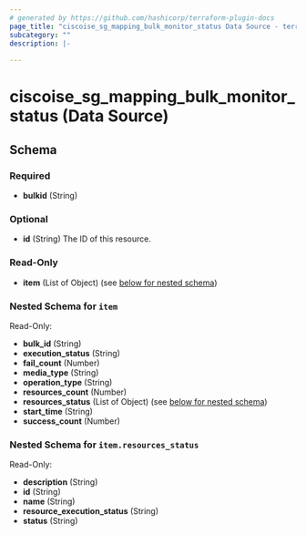 ```yaml
---
# generated by https://github.com/hashicorp/terraform-plugin-docs
page_title: "ciscoise_sg_mapping_bulk_monitor_status Data Source - terraform-provider-ciscoise"
subcategory: ""
description: |-
  
---
```


# ciscoise_sg_mapping_bulk_monitor_status (Data Source)





<!-- schema generated by tfplugindocs -->
## Schema

### Required

- **bulkid** (String)

### Optional

- **id** (String) The ID of this resource.

### Read-Only

- **item** (List of Object) (see [below for nested schema](#nestedatt--item))

<a id="nestedatt--item"></a>
### Nested Schema for `item`

Read-Only:

- **bulk_id** (String)
- **execution_status** (String)
- **fail_count** (Number)
- **media_type** (String)
- **operation_type** (String)
- **resources_count** (Number)
- **resources_status** (List of Object) (see [below for nested schema](#nestedobjatt--item--resources_status))
- **start_time** (String)
- **success_count** (Number)

<a id="nestedobjatt--item--resources_status"></a>
### Nested Schema for `item.resources_status`

Read-Only:

- **description** (String)
- **id** (String)
- **name** (String)
- **resource_execution_status** (String)
- **status** (String)


